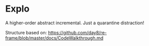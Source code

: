 # Explo

A higher-order abstract incremental. Just a quarantine distraction!

Structure based on: https://github.com/day8/re-frame/blob/master/docs/CodeWalkthrough.md